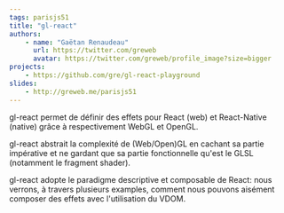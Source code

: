 ```yaml
---
tags: parisjs51
title: "gl-react"
authors:
    - name: "Gaëtan Renaudeau"
      url: https://twitter.com/greweb
      avatar: https://twitter.com/greweb/profile_image?size=bigger
projects:
    - https://github.com/gre/gl-react-playground
slides:
    - http://greweb.me/parisjs51
---
```

gl-react permet de définir des effets pour React (web) et React-Native (native)
grâce à respectivement WebGL et OpenGL.

gl-react abstrait la complexité de (Web/Open)GL
en cachant sa partie impérative et ne gardant que sa partie fonctionnelle
qu'est le GLSL (notamment le fragment shader).

gl-react adopte le paradigme descriptive et composable de React: nous verrons, à travers plusieurs examples, comment nous pouvons aisément
composer des effets avec l'utilisation du VDOM.
